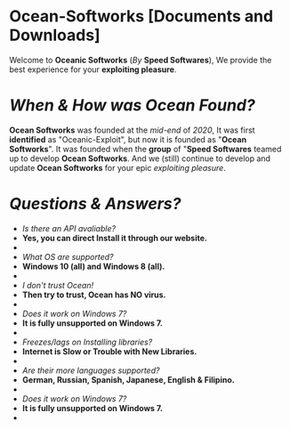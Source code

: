 # Ocean-Softworks [Documents and Downloads]

Welcome to **Oceanic Softworks** (*By* **Speed Softwares**), We provide the best experience for your **exploiting pleasure**.

# *When & How was Ocean Found?*
**Ocean Softworks** was founded at the *mid-end* of *2020*, It was first **identified** as "Oceanic-Exploit", but now it is founded as "**Ocean Softworks**". It was founded when the **group** of "**Speed Softwares** teamed up to develop **Ocean Softworks**. And we (still) continue to develop and update **Ocean Softworks** for your epic *exploiting pleasure*.

# *Questions & Answers?*
- *Is there an API avaliable?*
- **Yes, you can direct Install it through our website.**
- 
- *What OS are supported?*
- **Windows 10 (all) and Windows 8 (all).**
- 
- *I don't trust Ocean!*
- **Then try to trust, Ocean has NO virus.**
- 
- *Does it work on Windows 7?*
- **It is fully unsupported on Windows 7.**
- 
- *Freezes/lags on Installing libraries?*
- **Internet is Slow or Trouble with New Libraries.**
-
- *Are their more languages supported?*
- **German, Russian, Spanish, Japanese, English & Filipino.**
-
- *Does it work on Windows 7?*
- **It is fully unsupported on Windows 7.**
- 
